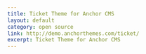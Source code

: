 ```yaml
---
title: Ticket Theme for Anchor CMS
layout: default
category: open source
link: http://demo.anchorthemes.com/ticket/
excerpt: Ticket Theme for Anchor CMS
---
```

